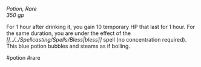 *Potion, Rare*  
*350 gp*

For 1 hour after drinking it, you gain 10 temporary HP that last for 1 hour. For the same duration, you are under the effect of the *[[../../Spellcasting/Spells/Bless|bless]]* spell (no concentration required). This blue potion bubbles and steams as if boiling.

#potion #rare
